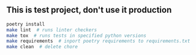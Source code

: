 ## This is test project, don't use it production

```bash
poetry install
make lint  # runs linter checkers
make tox  # runs tests in specified python versions
make requirements  # inport poetry requirements to requirements.txt
make clean  # delete chore
```